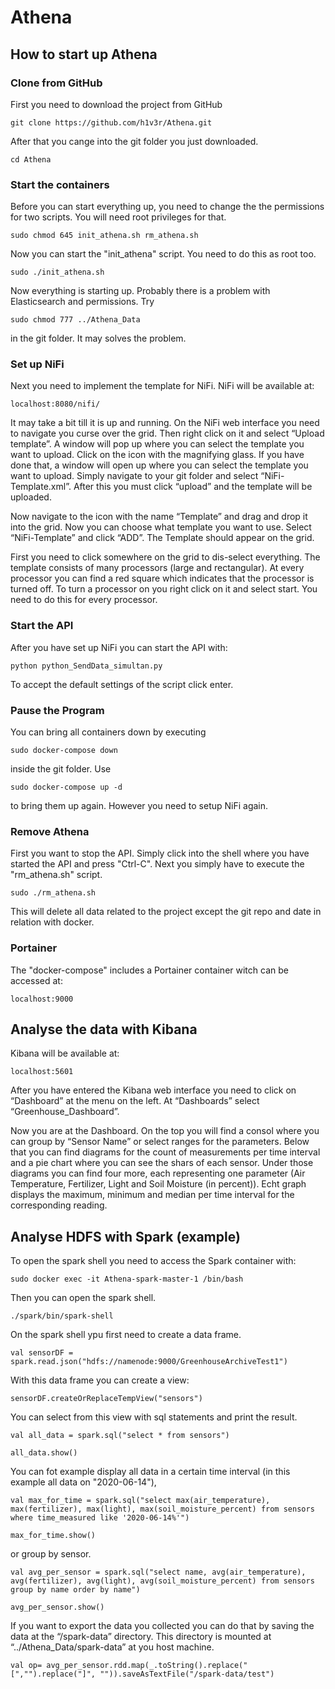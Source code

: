 # Athena

## How to start up Athena

### Clone from GitHub
First you need to download the project from GitHub

`git clone https://github.com/h1v3r/Athena.git`

After that you cange into the git folder you just downloaded. 

`cd Athena`

### Start the containers
Before you can start everything up, you need to change the the permissions for two scripts. You will need root privileges for that.  

`sudo chmod 645 init_athena.sh rm_athena.sh`

Now you can start the "init_athena" script. You need to do this as root too.

`sudo ./init_athena.sh`

Now everything is starting up. Probably there is a problem with Elasticsearch and permissions. Try 

`sudo chmod 777 ../Athena_Data`

in the git folder. It may solves the problem. 

### Set up NiFi
Next you need to implement the template for NiFi. NiFi will be available at: 

`localhost:8080/nifi/`

It may take a bit till it is up and running. On the NiFi web interface you need to navigate you curse over the grid. Then right click on it and select “Upload template”. A window will pop up where you can select the template you want to upload. Click on the icon with the magnifying glass. If you have done that, a window will open up where you can select the template you want to upload. Simply navigate to your git folder and select “NiFi-Template.xml”. After this you must click “upload” and the template will be uploaded. 

Now navigate to the icon with the name “Template” and drag and drop it into the grid. Now you can choose what template you want to use. Select “NiFi-Template” and click “ADD”. The Template should appear on the grid. 

First you need to click somewhere on the grid to dis-select everything. The template consists of many processors (large and rectangular). At every processor you can find a red square which indicates that the processor is turned off. To turn a processor on you right click on it and select start. You need to do this for every processor. 

### Start the API
After you have set up NiFi you can start the API with: 

`python python_SendData_simultan.py`

To accept the default settings of the script click enter.

### Pause the Program
You can bring all containers down by executing 

`sudo docker-compose down` 

inside the git folder. Use 

`sudo docker-compose up -d`

to bring them up again. However you need to setup NiFi again. 

### Remove Athena
First you want to stop the API. Simply click into the shell where you have started the API and press "Ctrl-C".
Next you simply have to execute the "rm_athena.sh" script. 

`sudo ./rm_athena.sh`

This will delete all data related to the project except the git repo and date in relation with docker. 

### Portainer
The "docker-compose" includes a Portainer container witch can be accessed at:

`localhost:9000`

## Analyse the data with Kibana
Kibana will be available at: 

`localhost:5601`

After you have entered the Kibana web interface you need to click on “Dashboard” at the menu on the left. At “Dashboards” select “Greenhouse_Dashboard”. 

Now you are at the Dashboard. On the top you will find a consol where you can group by “Sensor Name” or select ranges for the parameters. Below that you can find diagrams for the count of measurements per time interval and a pie chart where you can see the shars of each sensor. Under those diagrams you can find four more, each representing one parameter (Air Temperature, Fertilizer, Light and Soil Moisture (in percent)). Echt graph displays the maximum, minimum and median per time interval for the corresponding reading. 

## Analyse HDFS with Spark (example)
To open the spark shell you need to access the Spark container with: 

`sudo docker exec -it Athena-spark-master-1 /bin/bash`

Then you can open the spark shell.

`./spark/bin/spark-shell`

On the spark shell ypu first need to create a data frame. 

`val sensorDF = spark.read.json("hdfs://namenode:9000/GreenhouseArchiveTest1")`

With this data frame you can create a view: 

`sensorDF.createOrReplaceTempView("sensors")`

You can select from this view with sql statements and print the result.

`val all_data = spark.sql("select * from sensors")`

`all_data.show()`

You can fot example display all data in a certain time interval (in this example all data on "2020-06-14"),

`val max_for_time = spark.sql("select max(air_temperature), max(fertilizer), max(light), max(soil_moisture_percent) from sensors where time_measured like '2020-06-14%'")`

`max_for_time.show()`

or group by sensor.

`val avg_per_sensor = spark.sql("select name, avg(air_temperature), avg(fertilizer), avg(light), avg(soil_moisture_percent) from sensors group by name order by name")`

`avg_per_sensor.show()`

If you want to export the data you collected you can do that by saving the data at the “/spark-data” directory. This directory is mounted at “../Athena_Data/spark-data” at you host machine. 

`val op= avg_per_sensor.rdd.map(_.toString().replace("[","").replace("]", "")).saveAsTextFile("/spark-data/test")`










